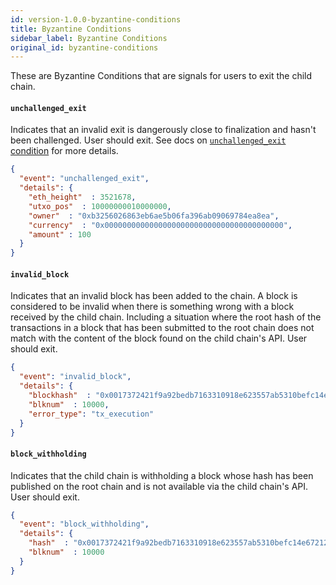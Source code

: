 ```yaml
---
id: version-1.0.0-byzantine-conditions
title: Byzantine Conditions
sidebar_label: Byzantine Conditions
original_id: byzantine-conditions
---
```


These are Byzantine Conditions that are signals for users to exit the child chain.

#### `unchallenged_exit`
Indicates that an invalid exit is dangerously close to finalization and hasn't been challenged. User should exit.
See docs on [`unchallenged_exit` condition](https://github.com/omisego/elixir-omg/blob/master/docs/exit_validation.md#unchallenged_exit-condition) for more details.

```json
{
  "event": "unchallenged_exit",
  "details": {
    "eth_height"  : 3521678,
    "utxo_pos"  : 10000000010000000,
    "owner"  : "0xb3256026863eb6ae5b06fa396ab09069784ea8ea",
    "currency"  : "0x0000000000000000000000000000000000000000",
    "amount" : 100
  }
}
```

#### `invalid_block`
Indicates that an invalid block has been added to the chain. A block is considered to be invalid when there is something wrong with a block received by the child chain. Including a situation where the root hash of the transactions in a block that has been submitted to the root chain does not match with the content of the block found on the child chain's API. User should exit.

```json
{
  "event": "invalid_block",
  "details": {
    "blockhash"  : "0x0017372421f9a92bedb7163310918e623557ab5310befc14e67212b660c33bec",
    "blknum"  : 10000,
    "error_type": "tx_execution"
  }
}
```

#### `block_withholding`
Indicates that the child chain is withholding a block whose hash has been published on the root chain and is not available via the child chain's API. User should exit.

```json
{
  "event": "block_withholding",
  "details": {
    "hash"  : "0x0017372421f9a92bedb7163310918e623557ab5310befc14e67212b660c33bec",
    "blknum"  : 10000
  }
}
```